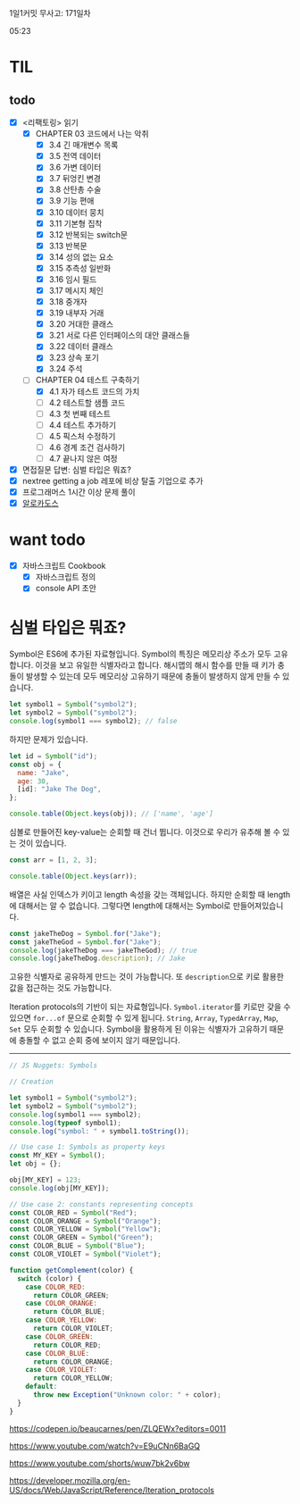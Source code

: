 1일1커밋 무사고: 171일차

05:23

# TIL

## todo

- [x] <리팩토링> 읽기
  - [x] CHAPTER 03 코드에서 나는 악취
    - [x] 3.4 긴 매개변수 목록
    - [x] 3.5 전역 데이터
    - [x] 3.6 가변 데이터
    - [x] 3.7 뒤엉킨 변경
    - [x] 3.8 산탄총 수술
    - [x] 3.9 기능 편애
    - [x] 3.10 데이터 뭉치
    - [x] 3.11 기본형 집착
    - [x] 3.12 반복되는 switch문
    - [x] 3.13 반복문
    - [x] 3.14 성의 없는 요소
    - [x] 3.15 추측성 일반화
    - [x] 3.16 임시 필드
    - [x] 3.17 메시지 체인
    - [x] 3.18 중개자
    - [x] 3.19 내부자 거래
    - [x] 3.20 거대한 클래스
    - [x] 3.21 서로 다른 인터페이스의 대안 클래스들
    - [x] 3.22 데이터 클래스
    - [x] 3.23 상속 포기
    - [x] 3.24 주석
  - [ ] CHAPTER 04 테스트 구축하기
    - [x] 4.1 자가 테스트 코드의 가치
    - [ ] 4.2 테스트할 샘플 코드
    - [ ] 4.3 첫 번째 테스트
    - [ ] 4.4 테스트 추가하기
    - [ ] 4.5 픽스처 수정하기
    - [ ] 4.6 경계 조건 검사하기
    - [ ] 4.7 끝나지 않은 여정
- [x] 면접질문 답변: 심벌 타입은 뭐죠?
- [x] nextree getting a job 레포에 비상 탈출 기업으로 추가
- [x] 프로그래머스 1시간 이상 문제 풀이
- [x] [알로카도스](https://www.wanted.co.kr/wd/97394)

# want todo

- [x] 자바스크립트 Cookbook
  - [x] 자바스크립트 정의
  - [x] console API 초안

# 심벌 타입은 뭐죠?

Symbol은 ES6에 추가된 자료형입니다. Symbol의 특징은 메모리상 주소가 모두 고유합니다. 이것을 보고 유일한 식별자라고 합니다. 해시맵의 해시 함수를 만들 때 키가 충돌이 발생할 수 있는데 모두 메모리상 고유하기 때문에 충돌이 발생하지 않게 만들 수 있습니다.

```js
let symbol1 = Symbol("symbol2");
let symbol2 = Symbol("symbol2");
console.log(symbol1 === symbol2); // false
```

하지만 문제가 있습니다.

```js
let id = Symbol("id");
const obj = {
  name: "Jake",
  age: 30,
  [id]: "Jake The Dog",
};

console.table(Object.keys(obj)); // ['name', 'age']
```

심볼로 만들어진 key-value는 순회할 때 건너 뜁니다. 이것으로 우리가 유추해 볼 수 있는 것이 있습니다.

```js
const arr = [1, 2, 3];

console.table(Object.keys(arr));
```

배열은 사실 인덱스가 키이고 length 속성을 갖는 객체입니다. 하지만 순회할 때 length에 대해서는 알 수 없습니다. 그렇다면 length에 대해서는 Symbol로 만들어져있습니다.

```js
const jakeTheDog = Symbol.for("Jake");
const jakeTheGod = Symbol.for("Jake");
console.log(jakeTheDog === jakeTheGod); // true
console.log(jakeTheDog.description); // Jake
```

고유한 식별자로 공유하게 만드는 것이 가능합니다. 또 `description`으로 키로 활용한 값을 접근하는 것도 가능합니다.

Iteration protocols의 기반이 되는 자료형입니다. `Symbol.iterator`를 키로만 갖을 수 있으면 `for...of` 문으로 순회할 수 있게 됩니다. `String`, `Array`, `TypedArray`, `Map`, `Set` 모두 순회할 수 있습니다. Symbol을 활용하게 된 이유는 식별자가 고유하기 때문에 충돌할 수 없고 순회 중에 보이지 않기 때문입니다.

---

```js
// JS Nuggets: Symbols

// Creation

let symbol1 = Symbol("symbol2");
let symbol2 = Symbol("symbol2");
console.log(symbol1 === symbol2);
console.log(typeof symbol1);
console.log("symbol: " + symbol1.toString());

// Use case 1: Symbols as property keys
const MY_KEY = Symbol();
let obj = {};

obj[MY_KEY] = 123;
console.log(obj[MY_KEY]);

// Use case 2: constants representing concepts
const COLOR_RED = Symbol("Red");
const COLOR_ORANGE = Symbol("Orange");
const COLOR_YELLOW = Symbol("Yellow");
const COLOR_GREEN = Symbol("Green");
const COLOR_BLUE = Symbol("Blue");
const COLOR_VIOLET = Symbol("Violet");

function getComplement(color) {
  switch (color) {
    case COLOR_RED:
      return COLOR_GREEN;
    case COLOR_ORANGE:
      return COLOR_BLUE;
    case COLOR_YELLOW:
      return COLOR_VIOLET;
    case COLOR_GREEN:
      return COLOR_RED;
    case COLOR_BLUE:
      return COLOR_ORANGE;
    case COLOR_VIOLET:
      return COLOR_YELLOW;
    default:
      throw new Exception("Unknown color: " + color);
  }
}
```

https://codepen.io/beaucarnes/pen/ZLQEWx?editors=0011

https://www.youtube.com/watch?v=E9uCNn6BaGQ

https://www.youtube.com/shorts/wuw7bk2v6bw

https://developer.mozilla.org/en-US/docs/Web/JavaScript/Reference/Iteration_protocols

